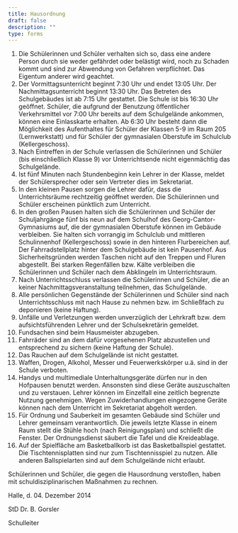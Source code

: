 ```yaml
---
title: Hausordnung
draft: false
description: ""
type: forms
---
```

1. Die Schülerinnen und Schüler verhalten sich so, dass eine andere Person durch sie weder gefährdet oder belästigt wird, noch zu Schaden kommt und sind zur Abwendung von Gefahren verpflichtet. Das Eigentum anderer wird geachtet.                
1. Der Vormittagsunterricht beginnt 7:30 Uhr und endet 13:05 Uhr. Der Nachmittagsunterricht beginnt 13:30 Uhr. Das Betreten des Schulgebäudes ist ab 7:15 Uhr gestattet. Die Schule ist bis 16:30 Uhr geöffnet. Schüler, die aufgrund der Benutzung öffentlicher Verkehrsmittel vor 7:00 Uhr bereits auf dem Schulgelände ankommen, können eine Einlasskarte erhalten. Ab 6:30 Uhr besteht dann die Möglichkeit des Aufenthaltes für Schüler der Klassen 5-9 im Raum 205 (Lernwerkstatt) und für Schüler der gymnasialen Oberstufe im Schulclub (Kellergeschoss).
1. Nach Eintreffen in der Schule verlassen die Schülerinnen und Schüler (bis einschließlich Klasse 9) vor Unterrichtsende nicht eigenmächtig das Schulgelände.
1. Ist fünf Minuten nach Stundenbeginn kein Lehrer in der Klasse, meldet der Schülersprecher oder sein Vertreter dies im Sekretariat.
1. In den kleinen Pausen sorgen die Lehrer dafür, dass die Unterrichtsräume rechtzeitig geöffnet werden. Die  Schülerinnen und Schüler erscheinen pünktlich zum Unterricht.
1. In den großen Pausen halten sich die Schülerinnen und Schüler der Schuljahrgänge fünf bis neun auf dem Schulhof des Georg-Cantor-Gymnasiums auf, die der gymnasialen Oberstufe können im Gebäude verbleiben. Sie halten sich vorrangig im Schulclub und mittleren Schulinnenhof (Kellergeschoss) sowie in den hinteren Flurbereichen auf. Der Fahrradstellplatz hinter dem Schulgebäude ist kein Pausenhof. Aus Sicherheitsgründen werden Taschen nicht auf den Treppen und Fluren abgestellt. Bei starken Regenfällen bzw. Kälte verbleiben die Schülerinnen und Schüler nach dem Abklingeln im Unterrichtsraum.
1. Nach Unterrichtsschluss verlassen die Schülerinnen und Schüler, die an keiner Nachmittagsveranstaltung teilnehmen, das Schulgelände.
1. Alle persönlichen Gegenstände der Schülerinnen und Schüler sind nach Unterrichtsschluss mit nach Hause zu nehmen bzw. im Schließfach zu deponieren (keine Haftung).
1. Unfälle und Verletzungen werden unverzüglich der Lehrkraft bzw. dem aufsichtsführenden Lehrer und der Schulsekretärin gemeldet.
1. Fundsachen sind beim Hausmeister abzugeben.
1. Fahrräder sind an dem dafür vorgesehenen Platz abzustellen und entsprechend zu sichern (keine Haftung der Schule).
1. Das Rauchen auf dem Schulgelände ist nicht gestattet. 
1. Waffen, Drogen, Alkohol, Messer und Feuerwerkskörper u.ä. sind in der Schule verboten.
1. Handys und multimediale Unterhaltungsgeräte dürfen nur in den Hofpausen benutzt werden. Ansonsten sind diese Geräte auszuschalten und zu verstauen. Lehrer können im Einzelfall eine zeitlich begrenzte Nutzung genehmigen. Wegen Zuwiderhandlungen eingezogene Geräte können nach dem Unterricht im Sekretariat abgeholt werden.
1. Für Ordnung und Sauberkeit im gesamten Gebäude sind Schüler und Lehrer gemeinsam verantwortlich. Die jeweils letzte Klasse in einem Raum stellt die Stühle hoch (nach Reinigungsplan) und schließt die Fenster. Der Ordnungsdienst säubert die Tafel und die Kreideablage.
1. Auf der Spielfläche am Basketballkorb ist das Basketballspiel gestattet. Die Tischtennisplatten sind nur zum Tischtennisspiel zu nutzen. Alle anderen Ballspielarten sind auf dem Schulgelände nicht erlaubt.

Schülerinnen und Schüler, die gegen die Hausordnung verstoßen, haben mit schuldisziplinarischen Maßnahmen zu rechnen.

Halle, d. 04. Dezember 2014  





StD Dr. B. Gorsler

Schulleiter




